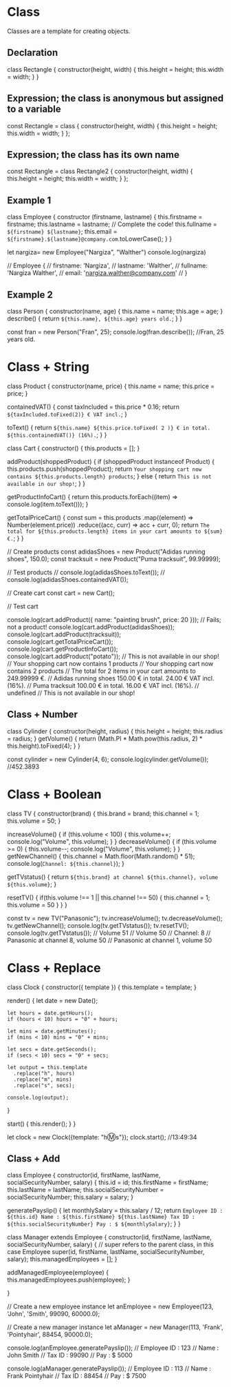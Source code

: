 # Class

Classes are a template for creating objects.

## Declaration
class Rectangle {
  constructor(height, width) {
    this.height = height;
    this.width = width;
  }
}

## Expression; the class is anonymous but assigned to a variable
const Rectangle = class {
  constructor(height, width) {
    this.height = height;
    this.width = width;
  }
};

## Expression; the class has its own name
const Rectangle = class Rectangle2 {
  constructor(height, width) {
    this.height = height;
    this.width = width;
  }
};

## Example 1
class Employee {
	constructor (firstname, lastname) {
		this.firstname = firstname;
		this.lastname = lastname;
		// Complete the code!
		this.fullname = `${firstname} ${lastname}`;
		this.email = `${firstname}.${lastname}@company.com`.toLowerCase();
	}
}

let nargiza= new Employee("Nargiza", "Walther")
console.log(nargiza)

// Employee {
//   firstname: 'Nargiza',
//   lastname: 'Walther',
//   fullname: 'Nargiza Walther',
//   email: 'nargiza.walther@company.com'
// }

## Example 2 
class Person {
  constructor(name, age) {
    this.name = name;
    this.age = age;
  }
  describe() {
    return `${this.name}, ${this.age} years old.`;
  }
}

const fran = new Person("Fran", 25);
console.log(fran.describe());
//Fran, 25 years old.

# Class + String 
class Product {
  constructor(name, price) {
    this.name = name;
    this.price = price;
  }

  containedVAT() {
    const taxIncluded = this.price * 0.16;
    return `${taxIncluded.toFixed(2)} € VAT incl.`;
  }

  toText() {
    return `${this.name} ${this.price.toFixed(
      2
    )} € in total. ${this.containedVAT()} (16%).`;
  }
}

class Cart {
  constructor() {
    this.products = [];
  }

  addProduct(shoppedProduct) {
    if (shoppedProduct instanceof Product) {
      this.products.push(shoppedProduct);
      return `Your shopping cart now contains ${this.products.length} products`;
    } else {
      return `This is not available in our shop!`;
    }
  }

  getProductInfoCart() {
    return this.products.forEach((item) => console.log(item.toText()));
  }

  getTotalPriceCart() {
    const sum = this.products
      .map((element) => Number(element.price))
      .reduce((acc, curr) => acc + curr, 0);
    return `The total for ${this.products.length} items in your cart amounts to ${sum} €.`;
  }
}

// Create products
const adidasShoes = new Product("Adidas running shoes", 150.0);
const tracksuit = new Product("Puma tracksuit", 99.99999);

// Test products
// console.log(adidasShoes.toText());
// console.log(adidasShoes.containedVAT());

// Create cart
const cart = new Cart();

// Test cart

console.log(cart.addProduct({ name: "painting brush", price: 20 }));
// Fails; not a product!
console.log(cart.addProduct(adidasShoes));
console.log(cart.addProduct(tracksuit));
console.log(cart.getTotalPriceCart());
console.log(cart.getProductInfoCart());
console.log(cart.addProduct("potato"));
// This is not available in our shop!
// Your shopping cart now contains 1 products
// Your shopping cart now contains 2 products
// The total for 2 items in your cart amounts to 249.99999 €.
// Adidas running shoes 150.00 € in total. 24.00 € VAT incl. (16%).
// Puma tracksuit 100.00 € in total. 16.00 € VAT incl. (16%).
// undefined
// This is not available in our shop!

## Class + Number 
class Cylinder {
  constructor(height, radius) {
    this.height = height;
    this.radius = radius;
  }
  getVolume() {
    return (Math.PI * Math.pow(this.radius, 2) * this.height).toFixed(4);
  }
}

const cylinder = new Cylinder(4, 6);
console.log(cylinder.getVolume());
//452.3893
# Class + Boolean 
class TV {
  constructor(brand) {
    this.brand = brand;
    this.channel = 1;
    this.volume = 50;
  }

  increaseVolume() {
    if (this.volume < 100) {
      this.volume++;
      console.log("Volume", this.volume);
    }
  }
  decreaseVolume() {
    if (this.volume >= 0) {
      this.volume--;
      console.log("Volume", this.volume);
    }
  }
  getNewChannel() {
    this.channel = Math.floor(Math.random() * 51);
    console.log(`Channel: ${this.channel}`);
  }

  getTVstatus() {
    return `${this.brand} at channel ${this.channel}, volume ${this.volume}`;
  }

  resetTV() {
    if(this.volume !== 1 || this.channel !== 50) {
      this.channel = 1;
      this.volume = 50
    }
  }
}

const tv = new TV("Panasonic");
tv.increaseVolume();
tv.decreaseVolume();
tv.getNewChannel();
console.log(tv.getTVstatus());
tv.resetTV();
console.log(tv.getTVstatus());
// Volume 51
// Volume 50
// Channel: 8
// Panasonic at channel 8, volume 50
// Panasonic at channel 1, volume 50

# Class + Replace 
class Clock {
  constructor({ template }) {
    this.template = template;
  }

  render() {
    let date = new Date();

    let hours = date.getHours();
    if (hours < 10) hours = "0" + hours;

    let mins = date.getMinutes();
    if (mins < 10) mins = "0" + mins;

    let secs = date.getSeconds();
    if (secs < 10) secs = "0" + secs;

    let output = this.template
      .replace("h", hours)
      .replace("m", mins)
      .replace("s", secs);

    console.log(output);
  }

  start() {
    this.render();
  }
}

let clock = new Clock({template: "h:m:s"});
clock.start();
//13:49:34


## Class + Add 
class Employee {
  constructor(id, firstName, lastName, socialSecurityNumber, salary) {
    this.id = id;
    this.firstName = firstName;
    this.lastName = lastName;
    this.socialSecurityNumber = socialSecurityNumber;
    this.salary = salary;
  }

  generatePayslip() {
    let monthlySalary = this.salary / 12;
    return `Employee ID : ${this.id}
      Name : ${this.firstName} ${this.lastName}
      Tax ID : ${this.socialSecurityNumber}
      Pay : $ ${monthlySalary}`;
  }
}

class Manager extends Employee {
  constructor(id, firstName, lastName, socialSecurityNumber, salary) {
    // super refers to the parent class, in this case Employee
    super(id, firstName, lastName, socialSecurityNumber, salary);
    this.managedEmployees = [];
  }

  addManagedEmployee(employee) {
    this.managedEmployees.push(employee);
  }

  }


// Create a new employee instance
let anEmployee = new Employee(123, 'John', 'Smith', 99090, 60000.0);

// Create a new manager instance
let aManager = new Manager(113, 'Frank', 'Pointyhair', 88454, 90000.0);

console.log(anEmployee.generatePayslip());
// Employee ID : 123
//       Name : John Smith
//       Tax ID : 99090
//       Pay : $ 5000

console.log(aManager.generatePayslip());
// Employee ID : 113
//       Name : Frank Pointyhair
//       Tax ID : 88454
//       Pay : $ 7500 
